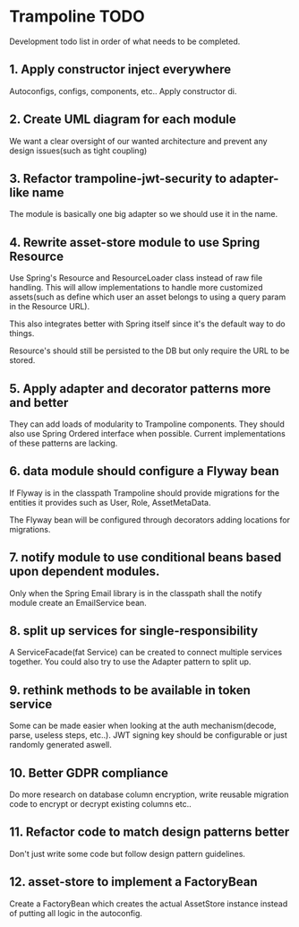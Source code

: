 # Trampoline TODO

Development todo list in order of what needs to be completed.


## 1. Apply constructor inject everywhere

Autoconfigs, configs, components, etc.. Apply constructor di.

## 2. Create UML diagram for each module

We want a clear oversight of our wanted architecture and prevent any design issues(such as tight coupling) 


## 3. Refactor trampoline-jwt-security to adapter-like name

The module is basically one big adapter so we should use it in the name.

## 4. Rewrite asset-store module to use Spring Resource

Use Spring's Resource and ResourceLoader class instead of raw file handling.
This will allow implementations to handle more customized assets(such as define which user an asset belongs to using a query param in the Resource URL).

This also integrates better with Spring itself since it's the default way to do things.

Resource's should still be persisted to the DB but only require the URL to be stored.

## 5. Apply adapter and decorator patterns more and better

They can add loads of modularity to Trampoline components. They should also use Spring Ordered interface when possible.
Current implementations of these patterns are lacking.


## 6. data module should configure a Flyway bean

If Flyway is in the classpath Trampoline should provide migrations for the entities it provides such as User, Role, AssetMetaData.

The Flyway bean will be configured through decorators adding locations for migrations.

## 7. notify module to use conditional beans based upon dependent modules.

Only when the Spring Email library is in the classpath shall the notify module create an EmailService bean.

## 8. split up services for single-responsibility

A ServiceFacade(fat Service) can be created to connect multiple services together.
You could also try to use the Adapter pattern to split up.

## 9. rethink methods to be available in token service

Some can be made easier when looking at the auth mechanism(decode, parse, useless steps, etc..).
JWT signing key should be configurable or just randomly generated aswell.

## 10. Better GDPR compliance

Do more research on database column encryption, write reusable migration code to encrypt or decrypt existing columns etc..

## 11. Refactor code to match design patterns better

Don't just write some code but follow design pattern guidelines. 

## 12. asset-store to implement a FactoryBean

Create a FactoryBean which creates the actual AssetStore instance instead of putting all logic in the autoconfig.
